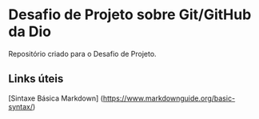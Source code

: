 # Desafio de Projeto sobre Git/GitHub da Dio
Repositório criado para o Desafio de Projeto.

## Links úteis
[Sintaxe Básica Markdown] (https://www.markdownguide.org/basic-syntax/)
